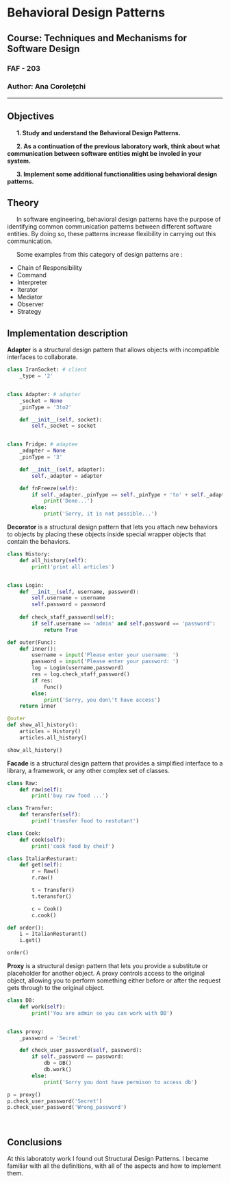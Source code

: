# Behavioral Design Patterns

## Course: Techniques and Mechanisms for Software Design

### FAF - 203

### Author: Ana Corolețchi

----

## Objectives

&ensp; &ensp; __1. Study and understand the Behavioral Design Patterns.__

&ensp; &ensp; __2. As a continuation of the previous laboratory work, think about what communication between software entities might be involed in your system.__

&ensp; &ensp; __3. Implement some additional functionalities using behavioral design patterns.__

## Theory

&ensp; &ensp; In software engineering, behavioral design patterns have the purpose of identifying common communication patterns between different software entities. By doing so, these patterns increase flexibility in carrying out this communication.

&ensp; &ensp; Some examples from this category of design patterns are :

* Chain of Responsibility
* Command
* Interpreter
* Iterator
* Mediator
* Observer
* Strategy

## Implementation description

__Adapter__ is a structural design pattern that allows objects with incompatible interfaces to collaborate.

```python
class IranSocket: # client
    _type = '2'


class Adapter: # adapter
    _socket = None
    _pinType = '3to2'

    def __init__(self, socket):
        self._socket = socket


class Fridge: # adaptee
    _adapter = None
    _pinType = '3'

    def __init__(self, adapter):
        self._adapter = adapter

    def fnFreeze(self):
        if self._adapter._pinType == self._pinType + 'to' + self._adapter._socket._type:
            print('Done...')
        else:
            print('Sorry, it is not possible...')

```

__Decorator__ is a structural design pattern that lets you attach new behaviors to objects by placing these objects inside special wrapper objects that contain the behaviors.

```python
class History:
    def all_history(self):
        print('print all articles')


class Login:
    def __init__(self, username, password):
        self.username = username
        self.password = password
    
    def check_staff_password(self):
        if self.username == 'admin' and self.password == 'password':
            return True

def outer(Func):
    def inner():
        username = input('Please enter your username: ')
        password = input('Please enter your password: ')
        log = Login(username,password)
        res = log.check_staff_password()
        if res:
            Func()
        else:
            print('Sorry, you don\'t have access')
    return inner

@outer
def show_all_history():
    articles = History()
    articles.all_history()

show_all_history()
```

__Facade__ is a structural design pattern that provides a simplified interface to a library, a framework, or any other complex set of classes.

```python
class Raw:
    def raw(self):
        print('buy raw food ...')

class Transfer:
    def teransfer(self):
        print('transfer food to restutant')

class Cook:
    def cook(self):
        print('cook food by cheif')

class ItalianResturant:
    def get(self):
        r = Raw()
        r.raw()

        t = Transfer()
        t.teransfer()

        c = Cook()
        c.cook()

def order():
    i = ItalianResturant()
    i.get()

order()
```

__Proxy__ is a structural design pattern that lets you provide a substitute or placeholder for another object. A proxy controls access to the original object, allowing you to perform something either before or after the request gets through to the original object.

```python
class DB:
    def work(self):
        print('You are admin so you can work with DB')


class proxy:
    _password = 'Secret'

    def check_user_password(self, password):
        if self._password == password:
            db = DB()
            db.work()
        else:
            print('Sorry you dont have permison to access db')

p = proxy()
p.check_user_password('Secret')
p.check_user_password('Wrong_password')
```

</br>

## Conclusions

At this laboratoty work I found out Structural Design Patterns. I became familiar with all the definitions, with all of the aspects and how to implement them.
